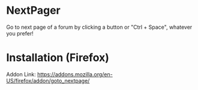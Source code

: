 # NextPager
Go to next page of a forum by clicking a button or "Ctrl + Space", whatever you prefer!
# Installation (Firefox)
Addon Link: https://addons.mozilla.org/en-US/firefox/addon/goto_nextpage/
